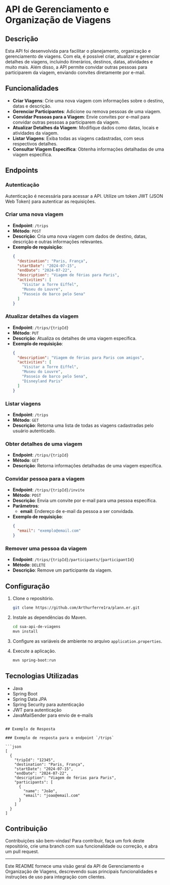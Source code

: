 
# API de Gerenciamento e Organização de Viagens

## Descrição

Esta API foi desenvolvida para facilitar o planejamento, organização e gerenciamento de viagens. Com ela, é possível criar, atualizar e gerenciar detalhes de viagens, incluindo itinerários, destinos, datas, atividades e muito mais. Além disso, a API permite convidar outras pessoas para participarem da viagem, enviando convites diretamente por e-mail.

## Funcionalidades

- **Criar Viagens**: Crie uma nova viagem com informações sobre o destino, datas e descrição.
- **Gerenciar Participantes**: Adicione ou remova pessoas de uma viagem.
- **Convidar Pessoas para a Viagem**: Envie convites por e-mail para convidar outras pessoas a participarem da viagem.
- **Atualizar Detalhes da Viagem**: Modifique dados como datas, locais e atividades da viagem.
- **Listar Viagens**: Exiba todas as viagens cadastradas, com seus respectivos detalhes.
- **Consultar Viagem Específica**: Obtenha informações detalhadas de uma viagem específica.

## Endpoints

### Autenticação
Autenticação é necessária para acessar a API. Utilize um token JWT (JSON Web Token) para autenticar as requisições.

### Criar uma nova viagem

- **Endpoint**: `/trips`
- **Método**: `POST`
- **Descrição**: Cria uma nova viagem com dados de destino, datas, descrição e outras informações relevantes.
- **Exemplo de requisição**:
  ```json
  {
    "destination": "Paris, França",
    "startDate": "2024-07-15",
    "endDate": "2024-07-22",
    "description": "Viagem de férias para Paris",
    "activities": [
      "Visitar a Torre Eiffel",
      "Museu do Louvre",
      "Passeio de barco pelo Sena"
    ]
  }
  ```

### Atualizar detalhes da viagem

- **Endpoint**: `/trips/{tripId}`
- **Método**: `PUT`
- **Descrição**: Atualiza os detalhes de uma viagem específica.
- **Exemplo de requisição**:
  ```json
  {
    "description": "Viagem de férias para Paris com amigos",
    "activities": [
      "Visitar a Torre Eiffel",
      "Museu do Louvre",
      "Passeio de barco pelo Sena",
      "Disneyland Paris"
    ]
  }
  ```

### Listar viagens

- **Endpoint**: `/trips`
- **Método**: `GET`
- **Descrição**: Retorna uma lista de todas as viagens cadastradas pelo usuário autenticado.

### Obter detalhes de uma viagem

- **Endpoint**: `/trips/{tripId}`
- **Método**: `GET`
- **Descrição**: Retorna informações detalhadas de uma viagem específica.

### Convidar pessoa para a viagem

- **Endpoint**: `/trips/{tripId}/invite`
- **Método**: `POST`
- **Descrição**: Envia um convite por e-mail para uma pessoa específica.
- **Parâmetros**:
  - **email**: Endereço de e-mail da pessoa a ser convidada.
- **Exemplo de requisição**:
  ```json
  {
    "email": "exemplo@email.com"
  }
  ```

### Remover uma pessoa da viagem

- **Endpoint**: `/trips/{tripId}/participants/{participantId}`
- **Método**: `DELETE`
- **Descrição**: Remove um participante da viagem.

## Configuração

1. Clone o repositório.
   ```bash
   git clone https://github.com/Arthurferre1ra/plann.er.git
   ```
2. Instale as dependências do Maven.
   ```bash
   cd sua-api-de-viagens
   mvn install
   ```
3. Configure as variáveis de ambiente no arquivo `application.properties`.

4. Execute a aplicação.
   ```bash
   mvn spring-boot:run
   ```

## Tecnologias Utilizadas

- Java
- Spring Boot
- Spring Data JPA
- Spring Security para autenticação
- JWT para autenticação
- JavaMailSender para envio de e-mails

```

## Exemplo de Resposta

### Exemplo de resposta para o endpoint `/trips`

```json
[
  {
    "tripId": "12345",
    "destination": "Paris, França",
    "startDate": "2024-07-15",
    "endDate": "2024-07-22",
    "description": "Viagem de férias para Paris",
    "participants": [
      {
        "name": "João",
        "email": "joao@email.com"
      }
    ]
  }
]
```

## Contribuição

Contribuições são bem-vindas! Para contribuir, faça um fork deste repositório, crie uma branch com sua funcionalidade ou correção, e abra um pull request.

---

Este README fornece uma visão geral da API de Gerenciamento e Organização de Viagens, descrevendo suas principais funcionalidades e instruções de uso para integração com clientes.